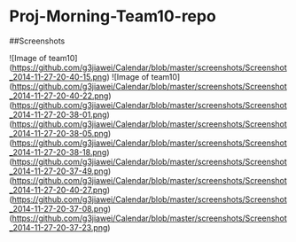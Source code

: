 Proj-Morning-Team10-repo
========================

##Screenshots


![Image of team10]
(https://github.com/g3jiawei/Calendar/blob/master/screenshots/Screenshot_2014-11-27-20-40-15.png)
![Image of team10]
(https://github.com/g3jiawei/Calendar/blob/master/screenshots/Screenshot_2014-11-27-20-40-22.png)
(https://github.com/g3jiawei/Calendar/blob/master/screenshots/Screenshot_2014-11-27-20-38-01.png)
(https://github.com/g3jiawei/Calendar/blob/master/screenshots/Screenshot_2014-11-27-20-38-05.png)
(https://github.com/g3jiawei/Calendar/blob/master/screenshots/Screenshot_2014-11-27-20-38-18.png)
(https://github.com/g3jiawei/Calendar/blob/master/screenshots/Screenshot_2014-11-27-20-37-49.png)
(https://github.com/g3jiawei/Calendar/blob/master/screenshots/Screenshot_2014-11-27-20-40-27.png)
(https://github.com/g3jiawei/Calendar/blob/master/screenshots/Screenshot_2014-11-27-20-37-08.png)
(https://github.com/g3jiawei/Calendar/blob/master/screenshots/Screenshot_2014-11-27-20-37-23.png)

